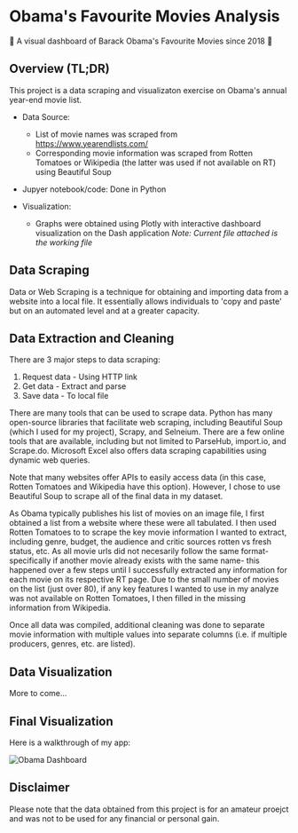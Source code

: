 # Obama's Favourite Movies Analysis
:movie_camera: A visual dashboard of Barack Obama's Favourite Movies since 2018 :movie_camera:

## Overview (TL;DR)

This project is a data scraping and visualizaton exercise on Obama's annual year-end movie list. 

- Data Source:  
  - List of movie names was scraped from https://www.yearendlists.com/
  - Corresponding movie information was scraped from Rotten Tomatoes or Wikipedia (the latter was used if not available on RT) using Beautiful Soup
  
- Jupyer notebook/code: Done in Python

- Visualization: 
  - Graphs were obtained using Plotly with interactive dashboard visualization on the Dash application 
  *Note: Current file attached is the working file*

## Data Scraping

Data or Web Scraping is a technique for obtaining and importing data from a website into a local file. It essentially allows individuals to 'copy and paste' but on an automated level and at a greater capacity.

## Data Extraction and Cleaning 

There are 3 major steps to data scraping:
1. Request data - Using HTTP link
2. Get data - Extract and parse 
3. Save data - To local file 

There are many tools that can be used to scrape data. Python has many open-source libraries that facilitate web scraping, including Beautiful Soup (which I used for my project), Scrapy, and Selneium. There are a few online tools that are available, including but not limited to ParseHub, import.io, and Scrape.do. Microsoft Excel also offers data scraping capabilities using dynamic web queries. 

Note that many websites offer APIs to easily access data (in this case, Rotten Tomatoes and Wikipedia have this option). However, I chose to use Beautiful Soup to scrape all of the final data in my dataset.

As Obama typically publishes his list of movies on an image file, I first obtained a list from a website where these were all tabulated. I then used Rotten Tomatoes to to scrape the key movie information I wanted to extract, including genre, budget, the audience and critic sources rotten vs fresh status, etc. As all movie urls did not necesarily follow the same format- specifically if another movie already exists with the same name- this happened over a few steps until I successfully extracted any information for each movie on its respective RT page. Due to the small number of movies on the list (just over 80), if any key features I wanted to use in my analyze was not available on Rotten Tomatoes, I then filled in the missing information from Wikipedia.

Once all data was compiled, additional cleaning was done to separate movie information with multiple values into separate columns (i.e. if multiple producers, genres, etc. are listed). 


## Data Visualization

More to come...


## Final Visualization

Here is a walkthrough of my app:

![Obama Dashboard](https://user-images.githubusercontent.com/104465263/219374690-3f5b1545-e394-4a73-b8f8-860cfe307e61.gif)



## Disclaimer

Please note that the data obtained from this project is for an amateur proejct and was not to be used for any financial or personal gain. 

